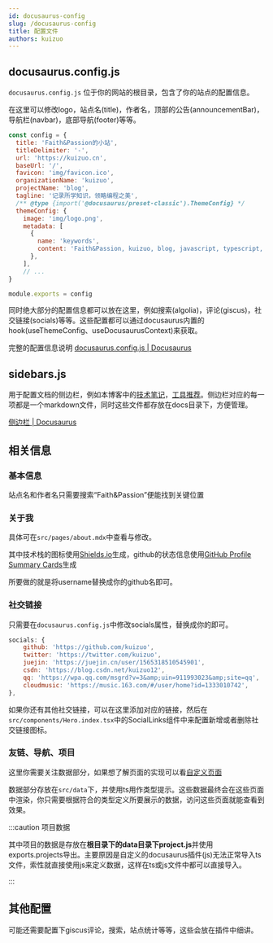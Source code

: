 ```yaml
---
id: docusaurus-config
slug: /docusaurus-config
title: 配置文件
authors: kuizuo
---
```


## docusaurus.config.js

`docusaurus.config.js` 位于你的网站的根目录，包含了你的站点的配置信息。

在这里可以修改logo，站点名(title)，作者名，顶部的公告(announcementBar)，导航栏(navbar)，底部导航(footer)等等。

```javascript title='docusaurus.config.js'
const config = {
  title: 'Faith&Passion的小站',
  titleDelimiter: '-',
  url: 'https://kuizuo.cn',
  baseUrl: '/',
  favicon: 'img/favicon.ico',
  organizationName: 'kuizuo',
  projectName: 'blog',
  tagline: '记录所学知识，领略编程之美',
  /** @type {import('@docusaurus/preset-classic').ThemeConfig} */
  themeConfig: {
    image: 'img/logo.png',
    metadata: [
      {
        name: 'keywords',
        content: 'Faith&Passion, kuizuo, blog, javascript, typescript, node, react, vue, web, 前端, 后端',
      },
    ],
    // ...
}

module.exports = config

```

同时绝大部分的配置信息都可以放在这里，例如搜索(algolia)，评论(giscus)，社交链接(socials)等等。这些配置都可以通过docusaurus内置的hook(useThemeConfig、useDocusaurusContext)来获取。

完整的配置信息说明 [docusaurus.config.js | Docusaurus](https://docusaurus.io/zh-CN/docs/api/docusaurus-config)

## sidebars.js

用于配置文档的侧边栏，例如本博客中的[技术笔记](/docs/skill/)，[工具推荐](/docs/tools/)。侧边栏对应的每一项都是一个markdown文件，同时这些文件都存放在docs目录下，方便管理。

[侧边栏 | Docusaurus](https://docusaurus.io/zh-CN/docs/sidebar)

## 相关信息

### 基本信息

站点名和作者名只需要搜索“Faith&Passion”便能找到关键位置

### 关于我

具体可在`src/pages/about.mdx`中查看与修改。

其中技术栈的图标使用[Shields.io](https://shields.io/)生成，github的状态信息使用[GitHub Profile Summary Cards](https://github-profile-summary-cards.vercel.app/demo.html)生成

所要做的就是将username替换成你的github名即可。

### 社交链接

只需要在`docusaurus.config.js`中修改socials属性，替换成你的即可。

```javascript title='docusaurus.config.js'
socials: {
    github: 'https://github.com/kuizuo',
    twitter: 'https://twitter.com/kuizuo',
    juejin: 'https://juejin.cn/user/1565318510545901',
    csdn: 'https://blog.csdn.net/kuizuo12',
    qq: 'https://wpa.qq.com/msgrd?v=3&amp;uin=911993023&amp;site=qq',
    cloudmusic: 'https://music.163.com/#/user/home?id=1333010742',
},
```

如果你还有其他社交链接，可以在这里添加对应的链接，然后在`src/components/Hero.index.tsx`中的SocialLinks组件中来配置新增或者删除社交链接图标。

### 友链、导航、项目

这里你需要关注数据部分，如果想了解页面的实现可以看[自定义页面](/docs/docusaurus-style#自定义页面)

数据部分存放在`src/data`下，并使用ts用作类型提示。这些数据最终会在这些页面中渲染，你只需要根据符合的类型定义所要展示的数据，访问这些页面就能查看到效果。

:::caution 项目数据

其中项目的数据是存放在**根目录下的data目录下project.js**并使用exports.projects导出。主要原因是自定义的docusaurus插件(js)无法正常导入ts文件，索性就直接使用js来定义数据，这样在ts或js文件中都可以直接导入。

:::

## 其他配置

可能还需要配置下giscus评论，搜索，站点统计等等，这些会放在插件中细讲。